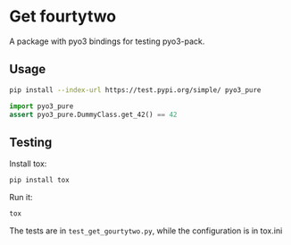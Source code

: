 # Get fourtytwo

A package with pyo3 bindings for testing pyo3-pack.

## Usage

```bash
pip install --index-url https://test.pypi.org/simple/ pyo3_pure
```

```python
import pyo3_pure
assert pyo3_pure.DummyClass.get_42() == 42
```

## Testing

Install tox:

```bash
pip install tox
```

Run it:

```bash
tox
```

The tests are in `test_get_gourtytwo.py`, while the configuration is in tox.ini

